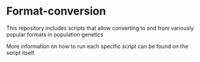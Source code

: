 # Format-conversion
This repository includes scripts that allow converting to and from variously popular formats in population genetics

More information on how to run each specific script can be found on the script itself.
